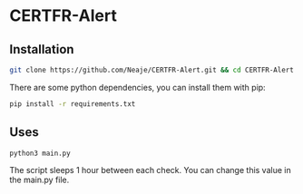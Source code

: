 # CERTFR-Alert
## Installation
```bash
git clone https://github.com/Neaje/CERTFR-Alert.git && cd CERTFR-Alert
```
There are some python dependencies, you can install them with pip:
```bash
pip install -r requirements.txt
```
## Uses
```bash
python3 main.py
```
The script sleeps 1 hour between each check. You can change this value in the main.py file.